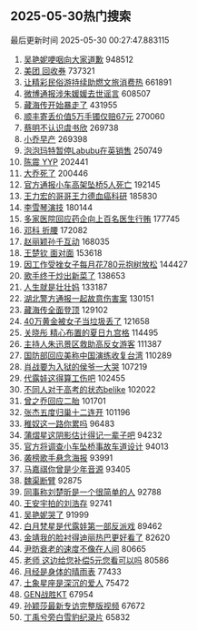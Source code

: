 ## 2025-05-30热门搜索 
最后更新时间 2025-05-30 00:27:47.883115 
1. [吴艳妮哽咽向大家道歉](https://s.weibo.com/weibo?q=%23%E5%90%B4%E8%89%B3%E5%A6%AE%E5%93%BD%E5%92%BD%E5%90%91%E5%A4%A7%E5%AE%B6%E9%81%93%E6%AD%89%23&t=31&band_rank=1&Refer=top) 948512
1. [美团 回收券](https://s.weibo.com/weibo?q=%E7%BE%8E%E5%9B%A2%20%E5%9B%9E%E6%94%B6%E5%88%B8&t=31&band_rank=2&Refer=top) 737321
1. [让精彩民俗游持续助燃文旅消费热](https://s.weibo.com/weibo?q=%23%E8%AE%A9%E7%B2%BE%E5%BD%A9%E6%B0%91%E4%BF%97%E6%B8%B8%E6%8C%81%E7%BB%AD%E5%8A%A9%E7%87%83%E6%96%87%E6%97%85%E6%B6%88%E8%B4%B9%E7%83%AD%23&t=31&band_rank=3&Refer=top) 661891
1. [微博通报涉朱媛媛去世谣言](https://s.weibo.com/weibo?q=%23%E5%BE%AE%E5%8D%9A%E9%80%9A%E6%8A%A5%E6%B6%89%E6%9C%B1%E5%AA%9B%E5%AA%9B%E5%8E%BB%E4%B8%96%E8%B0%A3%E8%A8%80%23&t=31&band_rank=4&Refer=top) 608507
1. [藏海传开始暴走了](https://s.weibo.com/weibo?q=%23%E8%97%8F%E6%B5%B7%E4%BC%A0%E5%BC%80%E5%A7%8B%E6%9A%B4%E8%B5%B0%E4%BA%86%23&t=31&band_rank=5&Refer=top) 431955
1. [顺丰寄丢价值5万手镯仅赔67元](https://s.weibo.com/weibo?q=%23%E9%A1%BA%E4%B8%B0%E5%AF%84%E4%B8%A2%E4%BB%B7%E5%80%BC5%E4%B8%87%E6%89%8B%E9%95%AF%E4%BB%85%E8%B5%9467%E5%85%83%23&t=31&band_rank=6&Refer=top) 270060
1. [蔡明不认识虞书欣](https://s.weibo.com/weibo?q=%E8%94%A1%E6%98%8E%E4%B8%8D%E8%AE%A4%E8%AF%86%E8%99%9E%E4%B9%A6%E6%AC%A3&t=31&band_rank=7&Refer=top) 269738
1. [小乔早产](https://s.weibo.com/weibo?q=%23%E5%B0%8F%E4%B9%94%E6%97%A9%E4%BA%A7%23&t=31&band_rank=8&Refer=top) 269398
1. [泡泡玛特暂停Labubu在英销售](https://s.weibo.com/weibo?q=%23%E6%B3%A1%E6%B3%A1%E7%8E%9B%E7%89%B9%E6%9A%82%E5%81%9CLabubu%E5%9C%A8%E8%8B%B1%E9%94%80%E5%94%AE%23&t=31&band_rank=9&Refer=top) 250749
1. [陈震 YYP](https://s.weibo.com/weibo?q=%E9%99%88%E9%9C%87%20YYP&t=31&band_rank=10&Refer=top) 202441
1. [大乔死了](https://s.weibo.com/weibo?q=%23%E5%A4%A7%E4%B9%94%E6%AD%BB%E4%BA%86%23&t=31&band_rank=11&Refer=top) 200446
1. [官方通报小车高架坠桥5人死亡](https://s.weibo.com/weibo?q=%23%E5%AE%98%E6%96%B9%E9%80%9A%E6%8A%A5%E5%B0%8F%E8%BD%A6%E9%AB%98%E6%9E%B6%E5%9D%A0%E6%A1%A55%E4%BA%BA%E6%AD%BB%E4%BA%A1%23&t=31&band_rank=12&Refer=top) 192145
1. [王力宏的哥哥王力德血癌科研](https://s.weibo.com/weibo?q=%23%E7%8E%8B%E5%8A%9B%E5%AE%8F%E7%9A%84%E5%93%A5%E5%93%A5%E7%8E%8B%E5%8A%9B%E5%BE%B7%E8%A1%80%E7%99%8C%E7%A7%91%E7%A0%94%23&t=31&band_rank=13&Refer=top) 185830
1. [李雪琴演技](https://s.weibo.com/weibo?q=%E6%9D%8E%E9%9B%AA%E7%90%B4%E6%BC%94%E6%8A%80&t=31&band_rank=14&Refer=top) 180144
1. [多家医院回应药企向上百名医生行贿](https://s.weibo.com/weibo?q=%23%E5%A4%9A%E5%AE%B6%E5%8C%BB%E9%99%A2%E5%9B%9E%E5%BA%94%E8%8D%AF%E4%BC%81%E5%90%91%E4%B8%8A%E7%99%BE%E5%90%8D%E5%8C%BB%E7%94%9F%E8%A1%8C%E8%B4%BF%23&t=31&band_rank=15&Refer=top) 177745
1. [邓科 折腰](https://s.weibo.com/weibo?q=%E9%82%93%E7%A7%91%20%E6%8A%98%E8%85%B0&t=31&band_rank=16&Refer=top) 172082
1. [赵丽颖孙千互动](https://s.weibo.com/weibo?q=%23%E8%B5%B5%E4%B8%BD%E9%A2%96%E5%AD%99%E5%8D%83%E4%BA%92%E5%8A%A8%23&t=31&band_rank=17&Refer=top) 168035
1. [王楚钦 面对面](https://s.weibo.com/weibo?q=%E7%8E%8B%E6%A5%9A%E9%92%A6%20%E9%9D%A2%E5%AF%B9%E9%9D%A2&t=31&band_rank=18&Refer=top) 153618
1. [因工作受挫女子每月花780元抱树放松](https://s.weibo.com/weibo?q=%23%E5%9B%A0%E5%B7%A5%E4%BD%9C%E5%8F%97%E6%8C%AB%E5%A5%B3%E5%AD%90%E6%AF%8F%E6%9C%88%E8%8A%B1780%E5%85%83%E6%8A%B1%E6%A0%91%E6%94%BE%E6%9D%BE%23&t=31&band_rank=19&Refer=top) 144427
1. [歌手终于炒出新菜了](https://s.weibo.com/weibo?q=%E6%AD%8C%E6%89%8B%E7%BB%88%E4%BA%8E%E7%82%92%E5%87%BA%E6%96%B0%E8%8F%9C%E4%BA%86&t=31&band_rank=20&Refer=top) 138653
1. [人生就是壮壮妈](https://s.weibo.com/weibo?q=%E4%BA%BA%E7%94%9F%E5%B0%B1%E6%98%AF%E5%A3%AE%E5%A3%AE%E5%A6%88&t=31&band_rank=21&Refer=top) 133187
1. [湖北警方通报一起故意伤害案](https://s.weibo.com/weibo?q=%23%E6%B9%96%E5%8C%97%E8%AD%A6%E6%96%B9%E9%80%9A%E6%8A%A5%E4%B8%80%E8%B5%B7%E6%95%85%E6%84%8F%E4%BC%A4%E5%AE%B3%E6%A1%88%23&t=31&band_rank=22&Refer=top) 130151
1. [藏海传全面登顶](https://s.weibo.com/weibo?q=%23%E8%97%8F%E6%B5%B7%E4%BC%A0%E5%85%A8%E9%9D%A2%E7%99%BB%E9%A1%B6%23&t=31&band_rank=23&Refer=top) 129102
1. [40万黄金被女子当垃圾丢了](https://s.weibo.com/weibo?q=%2340%E4%B8%87%E9%BB%84%E9%87%91%E8%A2%AB%E5%A5%B3%E5%AD%90%E5%BD%93%E5%9E%83%E5%9C%BE%E4%B8%A2%E4%BA%86%23&t=31&band_rank=24&Refer=top) 121658
1. [关晓彤 精心布置的夏日九宫格](https://s.weibo.com/weibo?q=%E5%85%B3%E6%99%93%E5%BD%A4%20%E7%B2%BE%E5%BF%83%E5%B8%83%E7%BD%AE%E7%9A%84%E5%A4%8F%E6%97%A5%E4%B9%9D%E5%AE%AB%E6%A0%BC&t=31&band_rank=25&Refer=top) 114495
1. [主持人朱迅景区救助高反女游客](https://s.weibo.com/weibo?q=%23%E4%B8%BB%E6%8C%81%E4%BA%BA%E6%9C%B1%E8%BF%85%E6%99%AF%E5%8C%BA%E6%95%91%E5%8A%A9%E9%AB%98%E5%8F%8D%E5%A5%B3%E6%B8%B8%E5%AE%A2%23&t=31&band_rank=26&Refer=top) 111387
1. [国防部回应美称中国演练收复台湾](https://s.weibo.com/weibo?q=%23%E5%9B%BD%E9%98%B2%E9%83%A8%E5%9B%9E%E5%BA%94%E7%BE%8E%E7%A7%B0%E4%B8%AD%E5%9B%BD%E6%BC%94%E7%BB%83%E6%94%B6%E5%A4%8D%E5%8F%B0%E6%B9%BE%23&t=31&band_rank=27&Refer=top) 110289
1. [肖战要为入狱的侯爷一大哭](https://s.weibo.com/weibo?q=%23%E8%82%96%E6%88%98%E8%A6%81%E4%B8%BA%E5%85%A5%E7%8B%B1%E7%9A%84%E4%BE%AF%E7%88%B7%E4%B8%80%E5%A4%A7%E5%93%AD%23&t=31&band_rank=28&Refer=top) 107219
1. [代露娃这得算工伤吧](https://s.weibo.com/weibo?q=%23%E4%BB%A3%E9%9C%B2%E5%A8%83%E8%BF%99%E5%BE%97%E7%AE%97%E5%B7%A5%E4%BC%A4%E5%90%A7%23&t=31&band_rank=29&Refer=top) 102455
1. [不同人对于高考的状态belike](https://s.weibo.com/weibo?q=%E4%B8%8D%E5%90%8C%E4%BA%BA%E5%AF%B9%E4%BA%8E%E9%AB%98%E8%80%83%E7%9A%84%E7%8A%B6%E6%80%81belike&t=31&band_rank=30&Refer=top) 102022
1. [曾之乔回应二胎](https://s.weibo.com/weibo?q=%23%E6%9B%BE%E4%B9%8B%E4%B9%94%E5%9B%9E%E5%BA%94%E4%BA%8C%E8%83%8E%23&t=31&band_rank=31&Refer=top) 101701
1. [张杰五度归巢十二连开](https://s.weibo.com/weibo?q=%23%E5%BC%A0%E6%9D%B0%E4%BA%94%E5%BA%A6%E5%BD%92%E5%B7%A2%E5%8D%81%E4%BA%8C%E8%BF%9E%E5%BC%80%23&t=31&band_rank=32&Refer=top) 101196
1. [稚奴这一路你累吗](https://s.weibo.com/weibo?q=%E7%A8%9A%E5%A5%B4%E8%BF%99%E4%B8%80%E8%B7%AF%E4%BD%A0%E7%B4%AF%E5%90%97&t=31&band_rank=33&Refer=top) 96483
1. [蒲熠星这阴影估计得记一辈子吧](https://s.weibo.com/weibo?q=%E8%92%B2%E7%86%A0%E6%98%9F%E8%BF%99%E9%98%B4%E5%BD%B1%E4%BC%B0%E8%AE%A1%E5%BE%97%E8%AE%B0%E4%B8%80%E8%BE%88%E5%AD%90%E5%90%A7&t=31&band_rank=34&Refer=top) 94232
1. [官方将调查小车坠桥事故车道设计](https://s.weibo.com/weibo?q=%23%E5%AE%98%E6%96%B9%E5%B0%86%E8%B0%83%E6%9F%A5%E5%B0%8F%E8%BD%A6%E5%9D%A0%E6%A1%A5%E4%BA%8B%E6%95%85%E8%BD%A6%E9%81%93%E8%AE%BE%E8%AE%A1%23&t=31&band_rank=35&Refer=top) 94013
1. [袭榜歌手悬念海报](https://s.weibo.com/weibo?q=%23%E8%A2%AD%E6%A6%9C%E6%AD%8C%E6%89%8B%E6%82%AC%E5%BF%B5%E6%B5%B7%E6%8A%A5%23&t=31&band_rank=36&Refer=top) 93991
1. [马嘉祺你曾是少年音源](https://s.weibo.com/weibo?q=%E9%A9%AC%E5%98%89%E7%A5%BA%E4%BD%A0%E6%9B%BE%E6%98%AF%E5%B0%91%E5%B9%B4%E9%9F%B3%E6%BA%90&t=31&band_rank=37&Refer=top) 93405
1. [魏渠断臂](https://s.weibo.com/weibo?q=%23%E9%AD%8F%E6%B8%A0%E6%96%AD%E8%87%82%23&t=31&band_rank=38&Refer=top) 92875
1. [同事称刘楚昕是一个很简单的人](https://s.weibo.com/weibo?q=%23%E5%90%8C%E4%BA%8B%E7%A7%B0%E5%88%98%E6%A5%9A%E6%98%95%E6%98%AF%E4%B8%80%E4%B8%AA%E5%BE%88%E7%AE%80%E5%8D%95%E7%9A%84%E4%BA%BA%23&t=31&band_rank=39&Refer=top) 92788
1. [王安宇拍的刘浩存](https://s.weibo.com/weibo?q=%E7%8E%8B%E5%AE%89%E5%AE%87%E6%8B%8D%E7%9A%84%E5%88%98%E6%B5%A9%E5%AD%98&t=31&band_rank=40&Refer=top) 92741
1. [吴艳妮哭了](https://s.weibo.com/weibo?q=%23%E5%90%B4%E8%89%B3%E5%A6%AE%E5%93%AD%E4%BA%86%23&t=31&band_rank=41&Refer=top) 91999
1. [白月梵星是代露娃第一部反派戏](https://s.weibo.com/weibo?q=%E7%99%BD%E6%9C%88%E6%A2%B5%E6%98%9F%E6%98%AF%E4%BB%A3%E9%9C%B2%E5%A8%83%E7%AC%AC%E4%B8%80%E9%83%A8%E5%8F%8D%E6%B4%BE%E6%88%8F&t=31&band_rank=42&Refer=top) 89462
1. [金靖我的脸衬得迪丽热巴更好看了](https://s.weibo.com/weibo?q=%23%E9%87%91%E9%9D%96%E6%88%91%E7%9A%84%E8%84%B8%E8%A1%AC%E5%BE%97%E8%BF%AA%E4%B8%BD%E7%83%AD%E5%B7%B4%E6%9B%B4%E5%A5%BD%E7%9C%8B%E4%BA%86%23&t=31&band_rank=43&Refer=top) 82620
1. [尹昉衰老的速度不像在人间](https://s.weibo.com/weibo?q=%E5%B0%B9%E6%98%89%E8%A1%B0%E8%80%81%E7%9A%84%E9%80%9F%E5%BA%A6%E4%B8%8D%E5%83%8F%E5%9C%A8%E4%BA%BA%E9%97%B4&t=31&band_rank=44&Refer=top) 80665
1. [老师 这边给您补偿5元您看可以吗](https://s.weibo.com/weibo?q=%E8%80%81%E5%B8%88%20%E8%BF%99%E8%BE%B9%E7%BB%99%E6%82%A8%E8%A1%A5%E5%81%BF5%E5%85%83%E6%82%A8%E7%9C%8B%E5%8F%AF%E4%BB%A5%E5%90%97&t=31&band_rank=45&Refer=top) 80586
1. [月经是身体的晴雨表](https://s.weibo.com/weibo?q=%E6%9C%88%E7%BB%8F%E6%98%AF%E8%BA%AB%E4%BD%93%E7%9A%84%E6%99%B4%E9%9B%A8%E8%A1%A8&t=31&band_rank=46&Refer=top) 77433
1. [土象星座是深沉的爱人](https://s.weibo.com/weibo?q=%23%E5%9C%9F%E8%B1%A1%E6%98%9F%E5%BA%A7%E6%98%AF%E6%B7%B1%E6%B2%89%E7%9A%84%E7%88%B1%E4%BA%BA%23&t=31&band_rank=47&Refer=top) 75472
1. [GEN战胜KT](https://s.weibo.com/weibo?q=%23GEN%E6%88%98%E8%83%9CKT%23&t=31&band_rank=48&Refer=top) 67954
1. [孙颖莎最新专访完整版视频](https://s.weibo.com/weibo?q=%23%E5%AD%99%E9%A2%96%E8%8E%8E%E6%9C%80%E6%96%B0%E4%B8%93%E8%AE%BF%E5%AE%8C%E6%95%B4%E7%89%88%E8%A7%86%E9%A2%91%23&t=31&band_rank=49&Refer=top) 67672
1. [丁禹兮旁白雪豹纪录片](https://s.weibo.com/weibo?q=%23%E4%B8%81%E7%A6%B9%E5%85%AE%E6%97%81%E7%99%BD%E9%9B%AA%E8%B1%B9%E7%BA%AA%E5%BD%95%E7%89%87%23&t=31&band_rank=50&Refer=top) 65832
